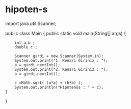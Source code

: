 # hipoten-s

import java.util.Scanner;

public class Main {
    public static void main(String[] args) {

        int a,b ;
        double c ;

        Scanner girdi = new Scanner(System.in);
        System.out.print("1. Kenarı Giriniz : ");
        a = girdi.nextInt();
        System.out.print("2. Kenarı Giriniz : ");
        b = girdi.nextInt();

        c =Math.sqrt( (a*a) + (b*b) );
        System.out.println("Hipotenüs : " + c);
    }
}
